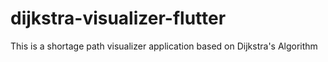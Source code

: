 # dijkstra-visualizer-flutter
This is a shortage path visualizer application based on Dijkstra's Algorithm

